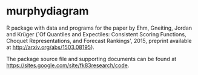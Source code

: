 # murphydiagram

R package with data and programs for the paper by Ehm, Gneiting, Jordan and Krüger (`Of Quantiles and Expectiles: Consistent Scoring Functions, Choquet Representations, and Forecast Rankings', 2015,
preprint available at <http://arxiv.org/abs/1503.08195>). 

The package source file and supporting documents can be found at <https://sites.google.com/site/fk83research/code>. 
